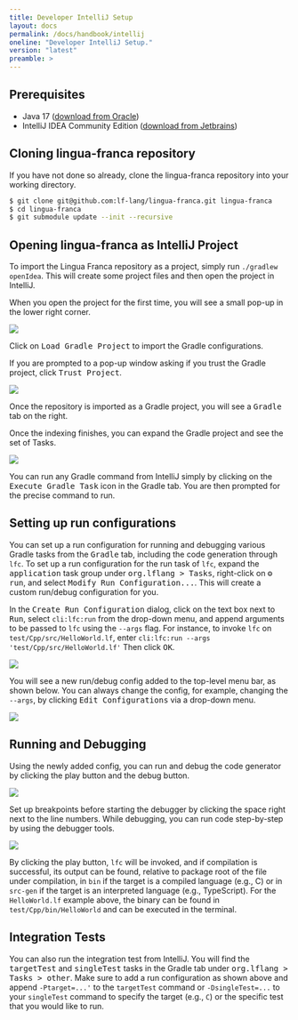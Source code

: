 ```yaml
---
title: Developer IntelliJ Setup
layout: docs
permalink: /docs/handbook/intellij
oneline: "Developer IntelliJ Setup."
version: "latest"
preamble: >
---
```


## Prerequisites

- Java 17 ([download from Oracle](https://www.oracle.com/java/technologies/downloads/))
- IntelliJ IDEA Community Edition ([download from Jetbrains](https://www.jetbrains.com/idea/download/))

## Cloning lingua-franca repository

If you have not done so already, clone the lingua-franca repository into your working directory.

```sh
$ git clone git@github.com:lf-lang/lingua-franca.git lingua-franca
$ cd lingua-franca
$ git submodule update --init --recursive
```

## Opening lingua-franca as IntelliJ Project

To import the Lingua Franca repository as a project, simply run `./gradlew openIdea`.
This will create some project files and then open the project in IntelliJ.

When you open the project for the first time, you will see a small pop-up in the lower right corner.

![](../../../../../img/intellij/gradle_import.png)

Click on <kbd>Load Gradle Project</kbd> to import the Gradle configurations.

If you are prompted to a pop-up window asking if you trust the Gradle project, click <kbd>Trust Project</kbd>.

![](../../../../../img/intellij/trust_gradle_project.png)

Once the repository is imported as a Gradle project, you will see a <kbd>Gradle</kbd> tab on the right.

Once the indexing finishes, you can expand the Gradle project and see the set of Tasks.

![](../../../../../img/intellij/expand_gradle_tab.png)

You can run any Gradle command from IntelliJ simply by clicking on the <kbd>Execute Gradle Task</kbd> icon in the Gradle tab. You are then prompted for the precise command to run.

## Setting up run configurations

You can set up a run configuration for running and debugging various Gradle tasks from the <kbd>Gradle</kbd> tab, including the code generation through `lfc`.
To set up a run configuration for the run task of `lfc`, expand the <kbd>application</kbd> task group under <kbd>org.lflang > Tasks</kbd>, right-click on <kbd>⚙️ run</kbd>, and select <kbd>Modify Run Configuration...</kbd>.
This will create a custom run/debug configuration for you.

In the <kbd>Create Run Configuration</kbd> dialog, click on the text box next to <kbd>Run</kbd>, select `cli:lfc:run` from the drop-down menu, and append arguments to be passed to `lfc` using the `--args` flag. For instance, to invoke `lfc` on `test/Cpp/src/HelloWorld.lf`, enter `cli:lfc:run --args 'test/Cpp/src/HelloWorld.lf'` Then click <kbd>OK</kbd>.

![](../../../../../img/intellij/run_config_lf_program.png)

You will see a new run/debug config added to the top-level menu bar, as shown below.
You can always change the config, for example, changing the `--args`, by clicking <kbd>Edit Configurations</kbd> via a drop-down menu.

![](../../../../../img/intellij/new_runlfc_config.png)

## Running and Debugging

Using the newly added config, you can run and debug the code generator by clicking the play button and the debug button.

![](../../../../../img/intellij/run_debug_buttons.png)

Set up breakpoints before starting the debugger by clicking the space right next to the line numbers.
While debugging, you can run code step-by-step by using the debugger tools.

![](../../../../../img/intellij/debugger_screen.png)

By clicking the play button, `lfc` will be invoked, and if compilation is successful, its output can be found, relative to package root of the file under compilation, in `bin` if the target is a compiled language (e.g., C) or in `src-gen` if the target is an interpreted language (e.g., TypeScript).  For the `HelloWorld.lf` example above, the binary can be found in `test/Cpp/bin/HelloWorld` and can be executed in the terminal.

## Integration Tests

You can also run the integration test from IntelliJ. You will find the <kbd>targetTest</kbd> and <kbd>singleTest</kbd> tasks in the Gradle tab under <kbd>org.lflang > Tasks > other</kbd>. Make sure to add a run configuration as shown above and append `-Ptarget=...'` to the `targetTest` command or `-DsingleTest=...` to your `singleTest` command to specify the target (e.g., `C`) or the specific test that you would like to run.
